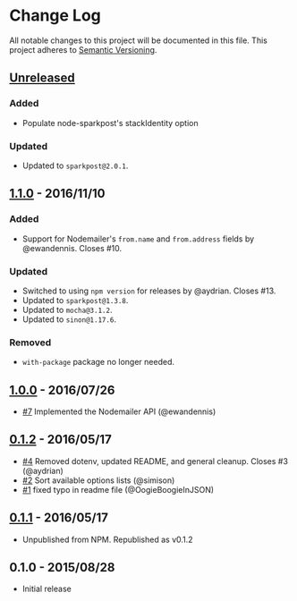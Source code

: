# Change Log
All notable changes to this project will be documented in this file.
This project adheres to [Semantic Versioning](http://semver.org/).

## [Unreleased]
### Added
- Populate node-sparkpost's stackIdentity option

### Updated
- Updated to `sparkpost@2.0.1`.

## [1.1.0] - 2016/11/10
### Added
- Support for Nodemailer's `from.name` and `from.address` fields by @ewandennis. Closes #10.

### Updated
- Switched to using `npm version` for releases by @aydrian. Closes #13.
- Updated to `sparkpost@1.3.8`.
- Updated to `mocha@3.1.2`.
- Updated to `sinon@1.17.6`.

### Removed
- `with-package` package no longer needed.

## [1.0.0] - 2016/07/26
- [#7](https://github.com/SparkPost/nodemailer-sparkpost-transport/pull/7) Implemented the Nodemailer API (@ewandennis)

## [0.1.2] - 2016/05/17
- [#4](https://github.com/SparkPost/nodemailer-sparkpost-transport/pull/4) Removed dotenv, updated README, and general cleanup. Closes #3 (@aydrian)
- [#2](https://github.com/SparkPost/nodemailer-sparkpost-transport/pull/2) Sort available options lists (@simison)
- [#1](https://github.com/SparkPost/nodemailer-sparkpost-transport/pull/1) fixed typo in readme file (@OogieBoogieInJSON)

## [0.1.1] - 2016/05/17
- Unpublished from NPM. Republished as v0.1.2

## 0.1.0 - 2015/08/28
- Initial release

[Unreleased]: https://github.com/SparkPost/nodemailer-sparkpost-transport/compare/v1.1.0...HEAD
[1.1.0]: https://github.com/SparkPost/nodemailer-sparkpost-transport/compare/1.0.0...v1.1.0
[1.0.0]: https://github.com/SparkPost/nodemailer-sparkpost-transport/compare/0.1.2...1.0.0
[0.1.2]: https://github.com/SparkPost/nodemailer-sparkpost-transport/compare/0.1.1...0.1.2
[0.1.1]: https://github.com/SparkPost/nodemailer-sparkpost-transport/compare/v0.1.0...0.1.1
